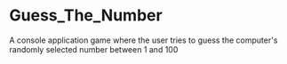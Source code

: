 # Guess_The_Number
A console application game where the user tries to guess the computer's randomly selected number between 1 and 100
